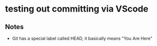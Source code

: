 # testing out committing via VScode


## Notes
* Git has a special label called HEAD, it basically means "You Are Here"
